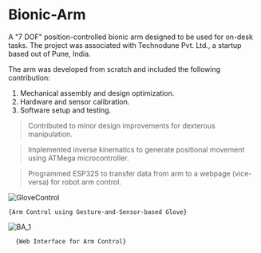 # Bionic-Arm
A "7 DOF" position-controlled bionic arm designed to be used for on-desk tasks. The project was associated with Technodune Pvt. Ltd., a startup based out of Pune, India.

The arm was developed from scratch and included the following contribution:
  1. Mechanical assembly and design optimization.
  2. Hardware and sensor calibration.
  3. Software setup and testing.

>  Contributed to minor design improvements for dexterous manipulation.

>  Implemented inverse kinematics to generate positional movement using ATMega microcontroller.

>  Programmed ESP32S to transfer data from arm to a webpage (vice-versa) for robot arm control.



![GloveControl](https://github.com/pradnyas5/Bionic-Arm/assets/93536494/0cf89bba-8bbc-4ee5-99ff-08606202c2c5)

    {Arm Control using Gesture-and-Sensor-based Glove}

![BA_1](https://github.com/pradnyas5/Bionic-Arm/assets/93536494/7006fe3f-774d-4659-b3de-6183eef51db5)

      {Web Interface for Arm Control}
